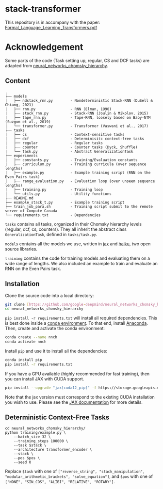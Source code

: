 # stack-transformer
This repository is in accompany with the paper: [Formal_Language_Learning_Transformers.pdf](Formal_Language_Learning_Transformers.pdf)
# Acknowledgement
Some parts of the code (Task setting up, regular, CS and DCF tasks) are adapted from [neural_networks_chomsky_hierarchy](https://github.com/google-deepmind/neural_networks_chomsky_hierarchy/tree/main).
## Content

```
.
├── models
|   ├── ndstack_rnn.py        - Nondeterministic Stack-RNN (DuSell & Chiang, 2021)
|   ├── rnn.py                - RNN (Elman, 1990)
|   ├── stack_rnn.py          - Stack-RNN (Joulin & Mikolov, 2015)
|   ├── tape_rnn.py           - Tape-RNN, loosely based on Baby-NTM (Suzgun et al., 2019) 
|   └── transformer.py        - Transformer (Vaswani et al., 2017)
├── tasks
|   ├── cs                    - Context-sensitive tasks
|   ├── dcf                   - Determinisitc context-free tasks
|   ├── regular               - Regular tasks
|   ├── counter               - Counter tasks (Dyck, Shuffle)
|   └── task.py               - Abstract GeneralizationTask
├── experiments
|   ├── constants.py          - Training/Evaluation constants
|   ├── curriculum.py         - Training curricula (over sequence lengths)
|   ├── example.py            - Example training script (RNN on the Even Pairs task)
|   ├── range_evaluation.py   - Evaluation loop (over unseen sequence lengths)
|   ├── training.py           - Training loop
|   └── utils.py              - Utility functions
├── README.md
├── example_stack_t.py        - Example training script
├── train_job_para.sh         - Training script submit to the remote server of Compute Canada  
└── requirements.txt          - Dependencies
```
`tasks` contains all tasks, organized in their Chomsky hierarchy levels (regular, dcf, cs, counters).
They all inherit the abstract class `GeneralizationTask`, defined in `tasks/task.py`.

`models` contains all the models we use, written in [jax](https://github.com/google/jax) and [haiku](https://github.com/deepmind/dm-haiku), two open source libraries.

`training` contains the code for training models and evaluating them on a wide range of lengths.
We also included an example to train and evaluate an RNN on the Even Pairs task.
## Installation

Clone the source code into a local directory:
```bash
git clone [https://github.com/google-deepmind/neural_networks_chomsky_hierarchy.git](https://github.com/jackooo-dddd/stack_Transformer.git)
cd neural_networks_chomsky_hierarchy
```

`pip install -r requirements.txt` will install all required dependencies.
This is best done inside a [conda environment](https://www.anaconda.com/).
To that end, install [Anaconda](https://www.anaconda.com/download#downloads).
Then, create and activate the conda environment:
```bash
conda create --name nnch
conda activate nnch
```

Install `pip` and use it to install all the dependencies:
```bash
conda install pip
pip install -r requirements.txt
```

If you have a GPU available (highly recommended for fast training), then you can install JAX with CUDA support.
```bash
pip install --upgrade "jax[cuda12_pip]" -f https://storage.googleapis.com/jax-releases/jax_cuda_releases.html
```
Note that the jax version must correspond to the existing CUDA installation you wish to use.
Please see the [JAX documentation](https://github.com/google/jax#installation) for more details.
## Deterministic Context-Free Tasks
```
cd neural_networks_chomsky_hierarchy/
python training/example.py \
    --batch_size 32 \
    --training_steps 100000 \
    --task $stack \
    --architecture transformer_encoder \
    --stack \
    --pos $pos \
    --seed 0
```
Replace `$task` with one of `["reverse_string", "stack_manipulation", "modular_arithmetic_brackets", "solve_equation"]`,
and `$pos` with one of `["NONE", "SIN_COS", "ALIBI", "RELATIVE", "ROTARY"]`.
